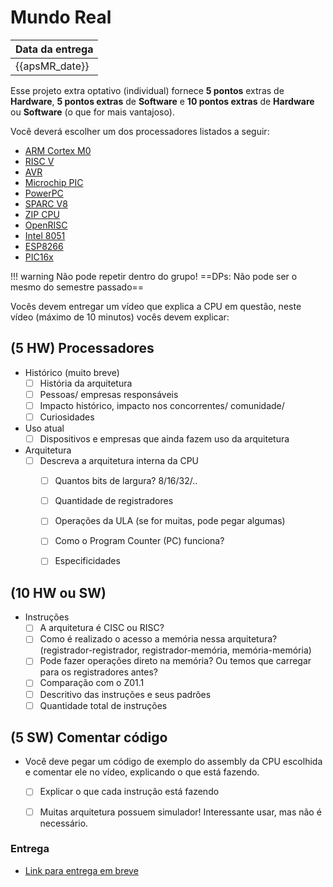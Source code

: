 # Mundo Real

| Data da entrega| 
|----------------|
| {{apsMR_date}} |


Esse projeto extra optativo (individual) fornece **5 pontos** 
extras de **Hardware**, **5 pontos extras** de **Software** e **10 pontos extras** de **Hardware** ou **Software** (o que for mais vantajoso). 

Você deverá escolher um dos processadores listados a seguir:

- [ARM Cortex M0](https://en.wikipedia.org/wiki/ARM_Cortex-M)
- [RISC V](https://en.wikipedia.org/wiki/RISC-V)
- [AVR](https://www.google.com/search?q=avr+microcontroller+wiki)
- [Microchip PIC ](https://en.wikipedia.org/wiki/PIC_microcontrollers)
- [PowerPC](https://en.wikipedia.org/wiki/PowerPC)
- [SPARC V8](https://en.wikipedia.org/wiki/SPARC)
- [ZIP CPU](https://zipcpu.com/)
- [OpenRISC](https://openrisc.io/)
- [Intel 8051](https://en.wikipedia.org/wiki/8051)
- [ESP8266](https://en.wikipedia.org/wiki/ESP8266)
- [PIC16x](https://en.wikipedia.org/wiki/PIC16x84)

!!! warning 
    Não pode repetir dentro do grupo!
    ==DPs: Não pode ser o mesmo do semestre passado==

Vocês devem entregar um vídeo que explica a CPU em questão, neste vídeo (máximo de 10 minutos) vocês devem explicar:

## (5 HW) Processadores

- Histórico (muito breve)
    - [ ] História da arquitetura
    - [ ] Pessoas/ empresas responsáveis
    - [ ] Impacto histórico, impacto nos concorrentes/ comunidade/
    - [ ] Curiosidades
    
- Uso atual
    - [ ] Dispositivos e empresas que ainda fazem uso da arquitetura
    
- Arquitetura
    - [ ] Descreva a arquitetura interna da CPU
        - [ ] Quantos bits de largura? 8/16/32/..
        - [ ] Quantidade de registradores
        - [ ] Operações da ULA (se for muitas, pode pegar algumas)
        - [ ] Como o Program Counter (PC) funciona?         
        - [ ] Especificidades
    
    
<!-- ==Muito importante sempre que possível realizar uma comparação com a nossa CPU== -->

## (**10 HW ou SW**) 

- Instruções
    - [ ] A arquitetura é CISC ou RISC?
    - [ ] Como é realizado o acesso a memória nessa arquitetura? (registrador-registrador, registrador-memória, memória-memória)
    - [ ] Pode fazer operações direto na memória? Ou temos que carregar para os registradores antes?
    - [ ] Comparação com o Z01.1
    - [ ] Descritivo das instruções e seus padrões
    - [ ] Quantidade total de instruções

## (**5 SW**) Comentar código

- Você deve pegar um código de exemplo do assembly da CPU escolhida e comentar ele no vídeo, explicando o que está fazendo.
    - [ ] Explicar o que cada instrução está fazendo
    - [ ] Muitas arquitetura possuem simulador! Interessante usar, mas não é necessário.


### Entrega

- [Link para entrega em breve]()

